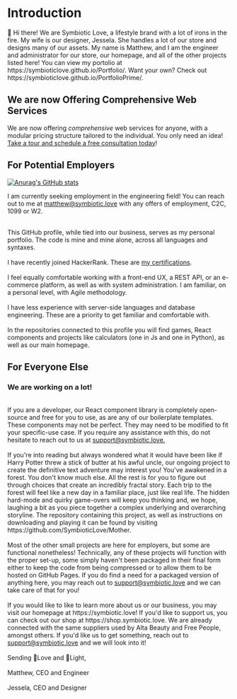 <h1>Introduction</h1>
👋 Hi there! We are Symbiotic Love, a lifestyle brand with a lot of irons in the fire.
My wife is our designer, Jessela. She handles a lot of our store and designs many of our assets.
My name is Matthew, and I am the engineer and administrator for our store, our homepage, and
all of the other projects listed here! You can view my portolio at https://symbioticlove.github.io/Portfolio/. Want your own? Check out https://symbioticlove.github.io/PortfolioPrime/.
<h2>We are now Offering Comprehensive Web Services</h2>
We are now offering <em>comprehensive</em> web services for anyone, with a modular pricing structure tailored to the individual. You only need an idea! <a href="https://symbioticlove.github.io/Web-Development/" alt="consult link">Take a tour and schedule a free consultation today</a>!
<h2>For Potential Employers</h2>

[![Anurag's GitHub stats](https://github-readme-stats.vercel.app/api?username=SymbioticLove)](https://github.com/SymbioticLove/github-readme-stats)

I am currently seeking employment in the engineering field! You can reach out to me at
<a href="mailto:matthew@symbiotic.love?subject=Employment%20Inquiry" alt="Reach out to me">matthew@symbiotic.love</a> with any offers of employment, C2C, 1099 or W2. 
<div>&nbsp</div>
This GitHub profile, while tied into our business, serves as my personal portfolio.
The code is mine and mine alone, across all languages and syntaxes.
<div>&nbsp</div>
I have recently joined HackerRank. These are <a href="https://www.hackerrank.com/fordmatthew501?hr_r=1" target="_blank" rel="noopener noreferrer">my certifications</a>.
<div>&nbsp</div>
I feel equally comfortable working with a front-end UX, a REST API, or an e-commerce platform, as well as with system administration.
I am familiar, on a personal level, with Agile methodology.
<div>&nbsp</div>
I have less experience with server-side languages and database engineering. These are a priority to
get familiar and comfortable with.
<div>&nbsp</div>
In the repositories connected to this profile you will find games, React components and projects
like calculators (one in Js and one in Python), as well as our main homepage.
<h2>For Everyone Else</h2>
<h3>We are working on a lot!</h3>
<div>&nbsp</div>
If you are a developer, our React component library is completely open-source
and free for you to use, as are any of our boilerplate templates. These components may not be perfect. They may need to be modified to fit your
specific-use case. If you require any assistance with this, do not hesitate to reach out to us at
<a href="mailto:support@symbiotic.love?subject=Support%20Request" alt="Send Us an Email">support@symbiotic.love.</a>
<div>&nbsp</div>
If you're into reading but always wondered what it would have been like if Harry Potter threw a stick
of butter at his awful uncle, our ongoing project to create the definitive text adventure may interest 
you! You've awakened in a forest. You don't know much else. All the rest is for you to figure out through
choices that create an incredibly fractal story. Each trip to the forest will feel like a new day in a
familiar place, just like real life. The hidden hard-mode and quirky game-overs will keep you thinking
and, we hope, laughing a bit as you piece together a complex underlying and overarching storyline.
The repository containing this project, as well as instructions on downloading and playing it can be
found by visiting https://github.com/SymbioticLove/Mother.
<div>&nbsp</div>
Most of the other small projects are here for employers, but some are functional nonetheless! Technically,
any of these projects will function with the proper set-up, some simply haven't been packaged in their
final form either to keep the code from being compressed or to allow them to be hosted on GitHub Pages. If
you do find a need for a packaged version of anything here, you may reach out to <a href="mailto:support@symbiotic.love?subject=Support%20Request" alt="Send Us an Email">support@symbiotic.love</a> and we can take care of that for you!
<div>&nbsp</div>
If you would like to like to learn more about us or our business, you may visit our homepage at https://symbiotic.love!
If you'd like to support us, you can check out our shop at https://shop.symbiotic.love. We are already
connected with the same suppliers used by Alta Beauty and Free People, amongst others. If you'd like
us to get something, reach out to <a href="mailto:support@symbiotic.love?subject=Product%20Request" alt="Send Us an Email">support@symbiotic.love</a> and we will look into it!
<div>&nbsp</div>
Sending 💜Love and 🌄Light,
<div>&nbsp</div>
Matthew, CEO and Engineer
<div>&nbsp</div>
Jessela, CEO and Designer


